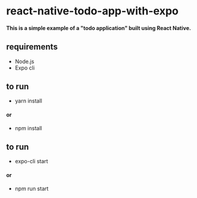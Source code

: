 # react-native-todo-app-with-expo
#### This is a simple example of a "todo application" built using React Native.

## requirements
- Node.js
- Expo cli

## to run 

- yarn install

#### or

- npm install

## to run

- expo-cli start

#### or

- npm run start

